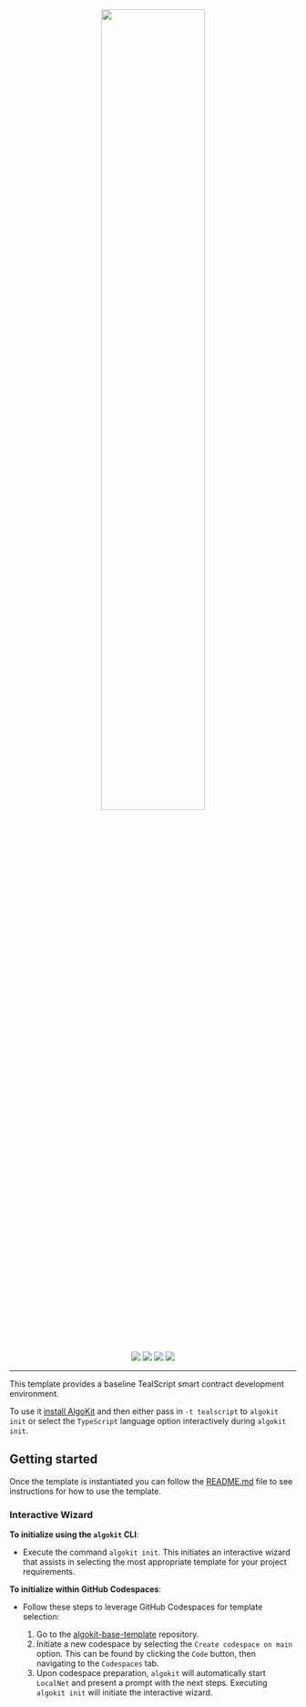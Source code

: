 <div align="center">
<a href="https://github.com/algorand-devrel/tealscript-algokit-template"><img src="https://bafkreig7rere65675qohs7obxnejdi6w7ppv7zk3cviruqyhoozycgqt3m.ipfs.nftstorage.link/" width=60%></a>
</div>

<p align="center">
    <a target="_blank" href="https://github.com/algorandfoundation/algokit-cli"><img src="https://img.shields.io/badge/docs-repository-00dc94?logo=github&style=flat.svg" /></a>
    <a target="_blank" href="https://developer.algorand.org/algokit/"><img src="https://img.shields.io/badge/learn-AlgoKit-00dc94?logo=algorand&mac=flat.svg" /></a>
    <a target="_blank" href="https://github.com/algorand-devrel/tealscript-algokit-template"><img src="https://img.shields.io/github/stars/algorand-devrel/tealscript-algokit-template?color=00dc94&logo=star&style=flat" /></a>
    <a target="_blank" href="https://developer.algorand.org/algokit/"><img  src="https://api.visitorbadge.io/api/visitors?path=https%3A%2F%2Fgithub.com%2Falgorandfoundation%2Falgokit-react-frontend-template&countColor=%2300dc94&style=flat" /></a>
</p>

---

This template provides a baseline TealScript smart contract development environment.

To use it [install AlgoKit](https://github.com/algorandfoundation/algokit-cli#readme) and then either pass in `-t tealscript` to `algokit init` or select the `TypeScript` language option interactively during `algokit init`.

## Getting started

Once the template is instantiated you can follow the [README.md](template_content/README.md.jinja) file to see instructions for how to use the template.

### Interactive Wizard

**To initialize using the `algokit` CLI**:

-   Execute the command `algokit init`. This initiates an interactive wizard that assists in selecting the most appropriate template for your project requirements.

**To initialize within GitHub Codespaces**:

-   Follow these steps to leverage GitHub Codespaces for template selection:

    1. Go to the [algokit-base-template](https://github.com/algorandfoundation/algokit-base-template) repository.
    2. Initiate a new codespace by selecting the `Create codespace on main` option. This can be found by clicking the `Code` button, then navigating to the `Codespaces` tab.
    3. Upon codespace preparation, `algokit` will automatically start `LocalNet` and present a prompt with the next steps. Executing `algokit init` will initiate the interactive wizard.
